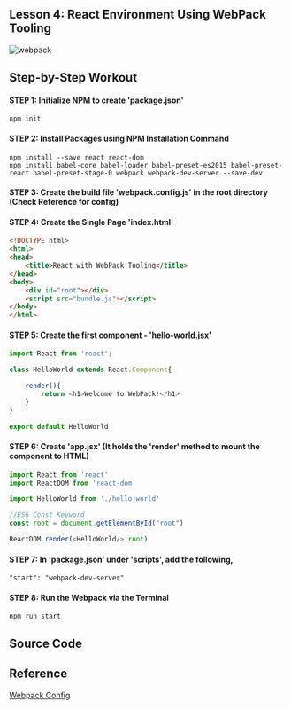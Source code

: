 ## Lesson 4: React Environment Using WebPack Tooling

![webpack](https://cloud.githubusercontent.com/assets/1716894/21743202/7d41f68c-d523-11e6-9700-77a1bf8d8c2d.png)

## Step-by-Step Workout

#### STEP 1: Initialize NPM to create 'package.json'
```
npm init
```

#### STEP 2: Install Packages using NPM Installation Command
```
npm install --save react react-dom
npm install babel-core babel-loader babel-preset-es2015 babel-preset-react babel-preset-stage-0 webpack webpack-dev-server --save-dev
```

#### STEP 3: Create the build file 'webpack.config.js' in the root directory (Check Reference for config)

#### STEP 4: Create the Single Page 'index.html'
```html
<!DOCTYPE html>
<html>
<head>
	<title>React with WebPack Tooling</title>
</head>
<body>
	<div id="root"></div>
	<script src="bundle.js"></script>
</body>
</html>
```

#### STEP 5: Create the first component - 'hello-world.jsx'
```javascript
import React from 'react';

class HelloWorld extends React.Component{

	render(){
		return <h1>Welcome to WebPack!</h1>
	}
}

export default HelloWorld
```

#### STEP 6: Create 'app.jsx' (It holds the 'render' method to mount the component to HTML)
```javascript
import React from 'react'
import ReactDOM from 'react-dom'

import HelloWorld from './hello-world'

//ES6 Const Keyword
const root = document.getElementById("root")

ReactDOM.render(<HelloWorld/>,root)
```

#### STEP 7: In 'package.json' under 'scripts', add the following,
```
"start": "webpack-dev-server"
```

#### STEP 8: Run the Webpack via the Terminal
```
npm run start
```

## Source Code


Reference
---------
[Webpack Config](https://gist.github.com/santhoshthepro/44653556270888883d4ad70026b2b57b)
